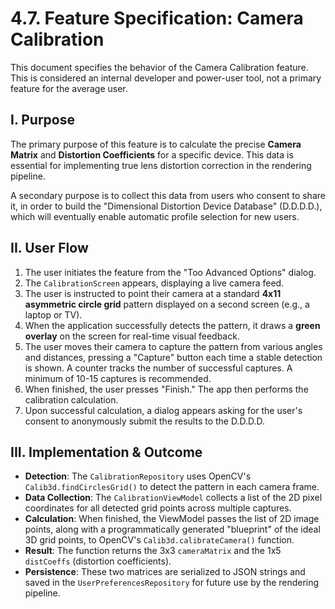 # 4.7. Feature Specification: Camera Calibration

This document specifies the behavior of the Camera Calibration feature. This is considered an
internal developer and power-user tool, not a primary feature for the average user.

## I. Purpose

The primary purpose of this feature is to calculate the precise **Camera Matrix** and **Distortion
Coefficients** for a specific device. This data is essential for implementing true lens distortion
correction in the rendering pipeline.

A secondary purpose is to collect this data from users who consent to share it, in order to build
the "Dimensional Distortion Device Database" (D.D.D.D.), which will eventually enable automatic
profile selection for new users.

## II. User Flow

1. The user initiates the feature from the "Too Advanced Options" dialog.
2. The `CalibrationScreen` appears, displaying a live camera feed.
3. The user is instructed to point their camera at a standard **4x11 asymmetric circle grid**
   pattern displayed on a second screen (e.g., a laptop or TV).
4. When the application successfully detects the pattern, it draws a **green overlay** on the
   screen for real-time visual feedback.
5. The user moves their camera to capture the pattern from various angles and distances, pressing a
   "Capture" button each time a stable detection is shown. A counter tracks the number of successful
   captures. A minimum of 10-15 captures is recommended.
6. When finished, the user presses "Finish." The app then performs the calibration calculation.
7. Upon successful calculation, a dialog appears asking for the user's consent to anonymously
   submit the results to the D.D.D.D.

## III. Implementation & Outcome

* **Detection**: The `CalibrationRepository` uses OpenCV's `Calib3d.findCirclesGrid()` to detect
  the pattern in each camera frame.
* **Data Collection**: The `CalibrationViewModel` collects a list of the 2D pixel coordinates for
  all detected grid points across multiple captures.
* **Calculation**: When finished, the ViewModel passes the list of 2D image points, along with a
  programmatically generated "blueprint" of the ideal 3D grid points, to OpenCV's
  `Calib3d.calibrateCamera()` function.
* **Result**: The function returns the 3x3 `cameraMatrix` and the 1x5 `distCoeffs` (distortion
  coefficients).
* **Persistence**: These two matrices are serialized to JSON strings and saved in the
  `UserPreferencesRepository` for future use by the rendering pipeline.